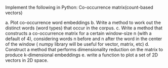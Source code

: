 Implement the following in Python:
Co-occurrence matrix(count-based vectors)

a. Plot co-occurrence word embeddings
b. Write a method to work out the distinct words (word types) that occur in the corpus.
c. Write a method that constructs a co-occurrence matrix for a certain window-size n (with a default of 4), considering words n before and n after the word in the center of the window ( numpy library will be useful for vector, matrix, etc)
d. Construct a method that performs dimensionality reduction on the matrix to produce k-dimensional embeddings
e.  write a function to plot a set of 2D vectors in 2D space.
